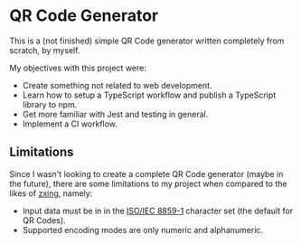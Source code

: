 # QR Code Generator

This is a (not finished) simple QR Code generator written completely from scratch, by myself.

My objectives with this project were:

- Create something not related to web development.
- Learn how to setup a TypeScript workflow and publish a TypeScript library to npm.
- Get more familiar with Jest and testing in general.
- Implement a CI workflow.

## Limitations

Since I wasn't looking to create a complete QR Code generator (maybe in the future), there are some limitations to my project when compared to the likes of [zxing](https://github.com/zxing/zxing), namely:

- Input data must be in in the [ISO/IEC 8859-1](https://en.wikipedia.org/wiki/ISO/IEC_8859-1) character set (the default for QR Codes).
- Supported encoding modes are only numeric and alphanumeric.
